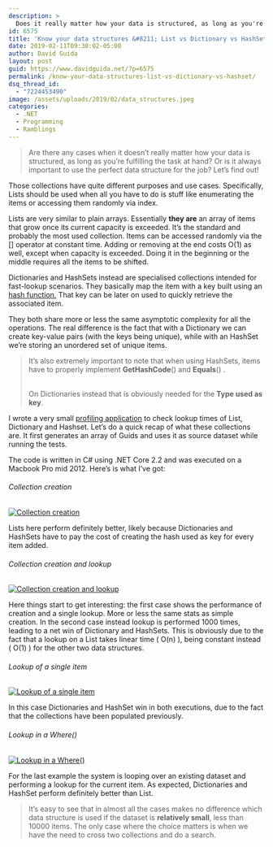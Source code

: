 ```yaml
---
description: >
  Does it really matter how your data is structured, as long as you're fulfilling the task at hand?Is it always important to use the right data structure?
id: 6575
title: 'Know your data structures &#8211; List vs Dictionary vs HashSet'
date: 2019-02-11T09:30:02-05:00
author: David Guida
layout: post
guid: https://www.davidguida.net/?p=6575
permalink: /know-your-data-structures-list-vs-dictionary-vs-hashset/
dsq_thread_id:
  - "7224453490"
image: /assets/uploads/2019/02/data_structures.jpeg
categories:
  - .NET
  - Programming
  - Ramblings
---
```

<blockquote class="wp-block-quote">
  <p>
    Are there any cases when it doesn&#8217;t really matter how your data is structured, as long as you&#8217;re fulfilling the task at hand? Or is it always important to use the perfect data structure for the job? Let&#8217;s find out!
  </p>
</blockquote>

Those collections have quite different purposes and use cases. Specifically, Lists should be used when all you have to do is stuff like enumerating the items or accessing them randomly via index.

Lists are very similar to plain arrays. Essentially **they are** an array of items that grow once its current capacity is exceeded. It&#8217;s the standard and probably the most used collection. Items can be accessed randomly via the [] operator at constant time. Adding or removing at the end costs O(1) as well, except when capacity is exceeded. Doing it in the beginning or the middle requires all the items to be shifted.

Dictionaries and HashSets instead are specialised collections intended for fast-lookup scenarios. They basically map the item with a key built using an <a rel="noreferrer noopener" aria-label="hash function (opens in a new tab)" href="https://en.wikipedia.org/wiki/Hash_function" target="_blank">hash function.</a> That key can be later on used to quickly retrieve the associated item.

They both share more or less the same asymptotic complexity for all the operations. The real difference is the fact that with a Dictionary we can create key-value pairs (with the keys being unique), while with an HashSet we&#8217;re storing an unordered set of unique items.

<blockquote class="wp-block-quote">
  <p>
    It&#8217;s also extremely important to note that when using HashSets, items have to properly implement <strong>GetHashCode</strong>() and <strong>Equals</strong>() .
  </p>
  
  <p>
    <br />On Dictionaries instead that is obviously needed for the <strong>Type used as key</strong>.
  </p>
</blockquote>

I wrote a very small <a rel="noreferrer noopener" href="https://github.com/mizrael/collections-lookup" target="_blank">profiling application</a> to check lookup times of List, Dictionary and Hashset. Let&#8217;s do a quick recap of what these collections are. It first generates an array of Guids and uses it as source dataset while running the tests. 

The code is written in C# using .NET Core 2.2 and was executed on a Macbook Pro mid 2012. Here&#8217;s is what I&#8217;ve got:

###### Collection creation<figure class="wp-block-image">

<a href="https://i1.wp.com/raw.githubusercontent.com/mizrael/collections-lookup/master/creation.png?ssl=1" target="_blank" rel="noreferrer noopener"><img src="https://i1.wp.com/raw.githubusercontent.com/mizrael/collections-lookup/master/creation.png?w=788&#038;ssl=1" alt="Collection creation" data-recalc-dims="1" /></a></figure> 

Lists here perform definitely better, likely because Dictionaries and HashSets have to pay the cost of creating the hash used as key for every item added.

###### Collection creation and lookup <figure class="wp-block-image">

<a href="https://i1.wp.com/raw.githubusercontent.com/mizrael/collections-lookup/master/creation_lookup.png?ssl=1" target="_blank" rel="noreferrer noopener"><img src="https://i1.wp.com/raw.githubusercontent.com/mizrael/collections-lookup/master/creation_lookup.png?w=788&#038;ssl=1" alt="Collection creation and lookup" data-recalc-dims="1" /></a></figure> 

Here things start to get interesting: the first case shows the performance of creation and a single lookup. More or less the same stats as simple creation. In the second case instead lookup is performed 1000 times, leading to a net win of Dictionary and HashSets. This is obviously due to the fact that a lookup on a List takes linear time ( O(n) ), being constant instead ( O(1) ) for the other two data structures.

###### Lookup of a single item <figure class="wp-block-image">

<a href="https://i2.wp.com/raw.githubusercontent.com/mizrael/collections-lookup/master/lookup.png?ssl=1" target="_blank" rel="noreferrer noopener"><img src="https://i2.wp.com/raw.githubusercontent.com/mizrael/collections-lookup/master/lookup.png?w=788&#038;ssl=1" alt="Lookup of a single item" data-recalc-dims="1" /></a></figure> 

<a rel="noreferrer noopener" target="_blank" href="https://github.com/mizrael/collections-lookup/raw/master/lookup.png"></a>In this case Dictionaries and HashSet win in both executions, due to the fact that the collections have been populated previously.

###### Lookup in a Where() <figure class="wp-block-image">

<a href="https://i1.wp.com/raw.githubusercontent.com/mizrael/collections-lookup/master/lookup_where.png?ssl=1" target="_blank" rel="noreferrer noopener"><img src="https://i1.wp.com/raw.githubusercontent.com/mizrael/collections-lookup/master/lookup_where.png?w=788&#038;ssl=1" alt="Lookup in a Where()" data-recalc-dims="1" /></a></figure> 

<a rel="noreferrer noopener" target="_blank" href="https://github.com/mizrael/collections-lookup/raw/master/lookup_where.png"></a>For the last example the system is looping over an existing dataset and performing a lookup for the current item. As expected, Dictionaries and HashSet perform definitely better than List.

<blockquote class="wp-block-quote">
  <p>
    It&#8217;s easy to see that in almost all the cases makes no difference which data structure is used if the dataset is <strong>relatively small</strong>, less than 10000 items. The only case where the choice matters is when we have the need to cross two collections and do a search.
  </p>
</blockquote>

<div class="post-details-footer-widgets">
</div>